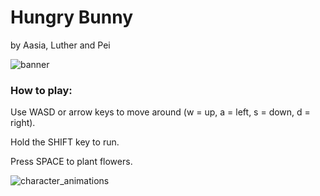 # Hungry Bunny
 by Aasia, Luther and Pei

![banner](https://github.com/NestedLoof/HungryBunny/assets/9250860/6a4175df-8ee4-44bf-aeba-eb2e81436b47)


### How to play:

Use WASD or arrow keys to move around (w = up, a = left, s = down, d = right).

Hold the SHIFT key to run.

Press SPACE to plant flowers.

![character_animations](https://github.com/NestedLoof/HungryBunny/assets/9250860/c3489c39-7b24-4077-b01c-a126e0d7bcf5)
